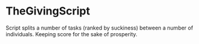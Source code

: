 # TheGivingScript
Script splits a number of tasks (ranked by suckiness) between a number of individuals. Keeping score for the sake of prosperity.
